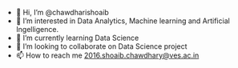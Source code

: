 - 👋 Hi, I’m @chawdharishoaib
- 👀 I’m interested in Data Analytics, Machine learning and Artificial Ingelligence.
- 🌱 I’m currently learning Data Science
- 💞️ I’m looking to collaborate on Data Science project
- 📫 How to reach me 2016.shoaib.chawdhary@ves.ac.in

<!---
chawdharishoaib/chawdharishoaib is a ✨ special ✨ repository because its `README.md` (this file) appears on your GitHub profile.
You can click the Preview link to take a look at your changes.
--->
